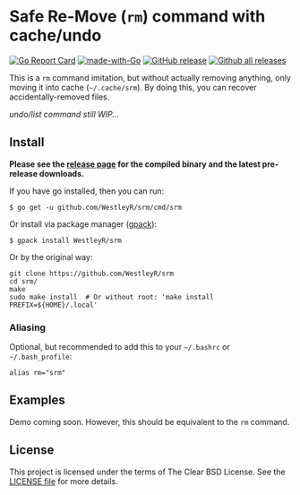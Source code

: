 # Safe Re-Move (`rm`) command with cache/undo

[![Go Report Card](https://goreportcard.com/badge/github.com/WestleyR/srm)](https://goreportcard.com/report/github.com/WestleyR/srm)
[![made-with-Go](https://img.shields.io/badge/Made%20with-Go-1f425f.svg)](http://golang.org)
[![GitHub release](https://img.shields.io/github/release/WestleyR/srm.svg)](https://GitHub.com/WestleyR/srm/releases/)
[![Github all releases](https://img.shields.io/github/downloads/WestleyR/srm/total.svg)](https://GitHub.com/WestleyR/srm/releases/)

This is a `rm` command imitation, but without actually removing anything, only
moving it into cache (`~/.cache/srm`). By doing this, you can recover
accidentally-removed files.

_undo/list command still WIP..._

## Install

**Please see the [release page](https://github.com/WestleyR/srm/releases) for the
compiled binary and the latest pre-release downloads.**


If you have go installed, then you can run:

```
$ go get -u github.com/WestleyR/srm/cmd/srm
```

Or install via package manager ([gpack](https://github.com/WestleyR/gpack)):

```
$ gpack install WestleyR/srm
```

Or by the original way:

```
git clone https://github.com/WestleyR/srm
cd srm/
make
sudo make install  # Or without root: 'make install PREFIX=${HOME}/.local'
```

### Aliasing

Optional, but recommended to add this to your `~/.bashrc` or `~/.bash_profile`:

```
alias rm="srm"
```

## Examples

Demo coming soon. However, this should be equivalent to the `rm` command.

## License

This project is licensed under the terms of The Clear BSD License. See the
[LICENSE file](./LICENSE) for more details.

